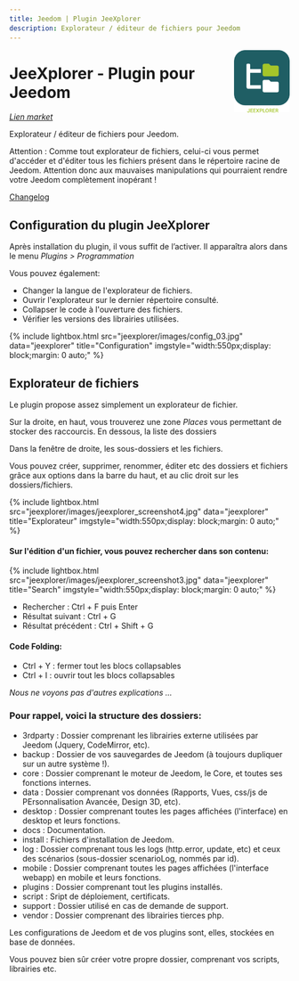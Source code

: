 ```yaml
---
title: Jeedom | Plugin JeeXplorer
description: Explorateur / éditeur de fichiers pour Jeedom
---
```


<img align="right" src="../images/jeexplorer_icon.png" width="100">

# JeeXplorer - Plugin pour Jeedom

*[Lien market](https://www.jeedom.com/market/index.php?v=d&p=market&type=plugin&plugin_id=3690)*

Explorateur / éditeur de fichiers pour Jeedom.

<div class="alert">
Attention :
  Comme tout explorateur de fichiers, celui-ci vous permet d'accéder et d'éditer tous les fichiers présent dans le répertoire racine de Jeedom.
  Attention donc aux mauvaises manipulations qui pourraient rendre votre Jeedom complètement inopérant !
</div>


[Changelog](changelog.md)<br />

## Configuration du plugin JeeXplorer

Après installation du plugin, il vous suffit de l’activer.
Il apparaîtra alors dans le menu *Plugins > Programmation*

Vous pouvez également:
- Changer la langue de l'explorateur de fichiers.
- Ouvrir l'explorateur sur le dernier répertoire consulté.
- Collapser le code à l'ouverture des fichiers.
- Vérifier les versions des librairies utilisées.

{% include lightbox.html src="jeexplorer/images/config_03.jpg" data="jeexplorer" title="Configuration" imgstyle="width:550px;display: block;margin: 0 auto;" %}

## Explorateur de fichiers

Le plugin propose assez simplement un explorateur de fichier.

Sur la droite, en haut, vous trouverez une zone *Places* vous permettant de stocker des raccourcis.
En dessous, la liste des dossiers

Dans la fenêtre de droite, les sous-dossiers et les fichiers.

Vous pouvez créer, supprimer, renommer, éditer etc des dossiers et fichiers grâce aux options dans la barre du haut, et au clic droit sur les dossiers/fichiers.

{% include lightbox.html src="jeexplorer/images/jeexplorer_screenshot4.jpg" data="jeexplorer" title="Explorateur" imgstyle="width:550px;display: block;margin: 0 auto;" %}

#### Sur l'édition d'un fichier, vous pouvez rechercher dans son contenu:

{% include lightbox.html src="jeexplorer/images/jeexplorer_screenshot3.jpg" data="jeexplorer" title="Search" imgstyle="width:550px;display: block;margin: 0 auto;" %}

- Rechercher : Ctrl + F puis Enter
- Résultat suivant : Ctrl + G
- Résultat précédent : Ctrl + Shift + G

#### Code Folding:

- Ctrl + Y : fermer tout les blocs collapsables
- Ctrl + I : ouvrir tout les blocs collapsables

*Nous ne voyons pas d'autres explications ...*


### Pour rappel, voici la structure des dossiers:

- 3rdparty : Dossier comprenant les librairies externe utilisées par Jeedom (Jquery, CodeMirror, etc).
- backup : Dossier de vos sauvegardes de Jeedom (à toujours dupliquer sur un autre système !).
- core : Dossier comprenant le moteur de Jeedom, le Core, et toutes ses fonctions internes.
- data : Dossier comprenant vos données (Rapports, Vues, css/js de PErsonnalisation Avancée, Design 3D, etc).
- desktop : Dossier comprenant toutes les pages affichées (l'interface) en desktop et leurs fonctions.
- docs : Documentation.
- install : Fichiers d'installation de Jeedom.
- log : Dossier comprenant tous les logs (http.error, update, etc) et ceux des scénarios (sous-dossier scenarioLog, nommés par id).
- mobile : Dossier comprenant toutes les pages affichées (l'interface webapp) en mobile et leurs fonctions.
- plugins : Dossier comprenant tout les plugins installés.
- script : Sript de déploiement, certificats.
- support : Dossier utilisé en cas de demande de support.
- vendor : Dossier comprenant des librairies tierces php.

Les configurations de Jeedom et de vos plugins sont, elles, stockées en base de données.

Vous pouvez bien sûr créer votre propre dossier, comprenant vos scripts, librairies etc.
